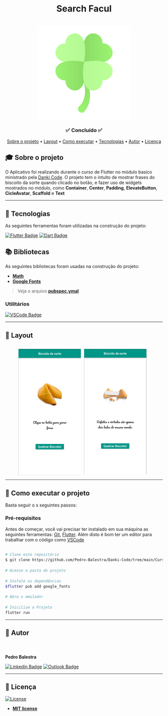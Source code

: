 <h1 align="center">Search Facul</h1>
<h1 align="center">
    <img align="center" src="images/lucky.png" width="300px;" alt="logo"/>
</h1>
<h3 align="center">✅ Concluído ✅</h3>
<!-- <h3 align="center">🛠 Em Desenvolvimento 🛠</h3> -->

<p align="center">
 <a href="#-sobre-o-projeto">Sobre o projeto</a> •
 <a href="#-layout">Layout</a> • 
 <a href="#-como-executar-o-projeto">Como executar</a> • 
 <a href="#-tecnologias">Tecnologias</a> • 
 <a href="#-autor">Autor</a> • 
 <a href="#user-content--licença">Licença</a>
</p>

## 🎓 Sobre o projeto

O Aplicativo foi realizando durante o curso de Flutter no módulo basico ministrado pela [Danki Code](https://cursos.dankicode.com/?ref=I14162490C&hsrc=MjA1NjA1MDQyM2dhZHNwZXNxZGFua2ljdXJz). O projeto tem o intuito de mostrar frases do biscoito da sorte quando clicado no botão, e fazer uso de widgets mostrados no módulo, como **Container**, **Center**, **Padding**, **ElevateButton**, **CicleAvatar**, **Scaffold** e **Text**

---


## 📜 Tecnologias 

As seguintes ferramentas foram utilizadas na construção do projeto:

  [![Flutter Badge](https://img.shields.io/badge/Flutter-02569B?style=for-the-badge&logo=flutter&logoColor=white)](https://pub.dev/)
  [![Dart Badge](https://img.shields.io/badge/Dart-0175C2?style=for-the-badge&logo=dart&logoColor=white)](https://dart.dev/)

  


## 📚 Bibliotecas

As seguintes bibliotecas foram usadas na construção do projeto:
- **[Math](https://api.dart.dev/stable/2.19.4/dart-math/dart-math-library.html)**
- **[Google Fonts](https://pub.dev/packages/google_fonts)**

> Veja o arquivo  **[pubspec.ymal](https://github.com/Pedro-Balestra/Danki-Code/blob/main/Curso%20Flutter/app_biscoito_da_sorte/pubspec.yaml)**

### Utilitários

<!-- - Editor:  **[Visual Studio Code](https://code.visualstudio.com/)** -->

[![VSCode Badge](https://img.shields.io/badge/Visual_Studio_Code-0078D4?style=for-the-badge&logo=visual%20studio%20code&logoColor=white)](https://code.visualstudio.com/)

---

## 🎨 Layout

<p align="center" style="display: flex; flex-direction: column; align-items: flex-start; justify-content: center;">
    <p align="center" style="display: flex; align-items: flex-start; justify-content: center;">
    <img alt="" style="margin-right: 10px"
    src="images/layout1.png" width="200px">
    <img alt="" style="margin-right: 10px" src="images/layout2.png" width="200px">
</p>

---

## 🚀 Como executar o projeto

Basta seguir o s seguintes passos:

### Pré-requisitos

Antes de começar, você vai precisar ter instalado em sua máquina as seguintes ferramentas:
[Git](https://git-scm.com), [Flutter](https://docs.flutter.dev/get-started/install). 
Além disto é bom ter um editor para trabalhar com o código como [VSCode](https://code.visualstudio.com/)

```bash

# Clone este repositório
$ git clone https://github.com/Pedro-Balestra/Danki-Code/tree/main/Curso%20Flutter/app_biscoito_da_sorte.git

# Acesse a pasta do projeto

# Instale as dependências
$flutter pub add google_fonts

# Abra o emulador 

# Inicilize o Projeto
flutter run

```


---

## 👥 Autor
<h4 align="left">
    <img style="border-radius: 50%; margin-right: 30px" src="https://avatars.githubusercontent.com/pedro-balestra" width="180px;" alt=""/>
</h4>

**Pedro Balestra**


[![Linkedin Badge](https://img.shields.io/badge/LinkedIn-0077B5?style=for-the-badge&logo=linkedin&logoColor=white)](https://www.linkedin.com/in/pedro-balestra/)
[![Outlook Badge](https://img.shields.io/badge/Outlook-0078D4?style=for-the-badge&logo=microsoft-outlook&logoColor=white)](mailto:pedro.balestra@outlook.com)

---
## 📝 Licença
[![License](https://img.shields.io/github/license/wesley-marcos/C214_teste_mock)](http://badges.mit-license.org)

- **[MIT license](https://choosealicense.com/licenses/mit/)**
